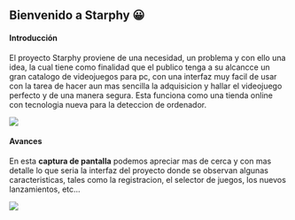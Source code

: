 ##  Bienvenido a Starphy 😀
#### Introducción
El proyecto Starphy proviene de una necesidad, un problema y con ello una idea, la cual tiene como finalidad que el publico tenga a su alcancce un gran catalogo de videojuegos para pc, con una interfaz muy facil de usar con la tarea de hacer aun mas sencilla la adquisicion y hallar el videojuego perfecto y de una manera segura. Esta funciona como una tienda online con tecnologia nueva para la deteccion de ordenador.

![](https://media.discordapp.net/attachments/909236880732729436/910307045205483600/Screenshot_2021-11-09_232648.png)

#### Avances 
En esta **captura de pantalla** podemos apreciar mas de cerca y con mas detalle lo que seria la interfaz del proyecto donde se observan algunas caracteristicas, tales como la registracion, el selector de juegos, los nuevos lanzamientos, etc...

![](https://media.discordapp.net/attachments/908110078656278598/910392852176068648/Captura_de_pantalla_187.png)
